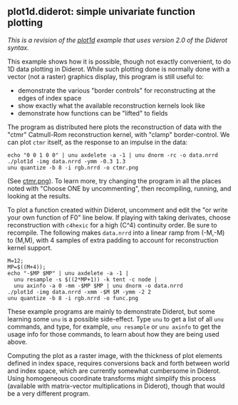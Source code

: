 ## plot1d.diderot: simple univariate function plotting

*This is a revision of the [plot1d](../plot1d) example that uses
version 2.0 of the Diderot syntax.*

This example shows how it is possible, though not exactly convenient, to do 1D
data plotting in Diderot. While such plotting done is normally done with a
vector (not a raster) graphics display, this program is still useful to:
* demonstrate the various "border controls" for reconstructing at the edges of index space
* show exactly what the available reconstruction kernels look like
* demonstrate how functions can be "lifted" to fields

The program as distributed here plots the reconstruction of data with the
"ctmr" Catmull-Rom reconstruction kernel, with "clamp" border-control. We can plot
`ctmr` itself, as the response to an impulse in the data:

	echo "0 0 1 0 0" | unu axdelete -a -1 | unu dnorm -rc -o data.nrrd
	./plot1d -img data.nrrd -ymm -0.3 1.3
	unu quantize -b 8 -i rgb.nrrd -o ctmr.png

(See [ctmr.png](ctmr.png)). To learn more, try
changing the program in all the places noted with "Choose ONE by
uncommenting", then recompiling, running, and looking at the results.

To plot a function created within Diderot,
uncomment and edit the "or write your own function of F0" line below. If
playing with taking derivates, choose reconstruction with `c4hexic` for a high
(C^4) continuity order. Be sure to recompile.  The following makes `data.nrrd`
into a linear ramp from (-M,-M) to (M,M), with 4 samples of extra padding to account
for reconstruction kernel support.

	M=12;
	MP=$((M+4));
	echo "-$MP $MP" | unu axdelete -a -1 |
	  unu resample -s $((2*MP+1)) -k tent -c node |
	  unu axinfo -a 0 -mm -$MP $MP | unu dnorm -o data.nrrd
	./plot1d -img data.nrrd -xmm -$M $M -ymm -2 2
	unu quantize -b 8 -i rgb.nrrd -o func.png

These example programs are mainly to demonstrate Diderot, but some
learning some `unu` is a possible side-effect.  Type `unu` to get a list
of all `unu` commands, and type, for example, `unu resample` or `unu
axinfo` to get the usage info for those commands, to learn about how
they are being used above.

Computing the plot as a raster image, with the thickness of plot elements
defined in index space, requires conversions back and forth between world and
index space, which are currently somewhat cumbersome in Diderot. Using
homogeneous coordinate transforms might simplify this process (available with
matrix-vector multiplications in Diderot), though that would be a very
different program.
